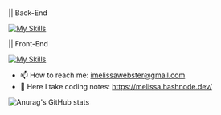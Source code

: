 ### 

|| Back-End <p></p>
[![My Skills](https://skills.thijs.gg/icons?i=python,django,fastapi,postgresql)](https://skills.thijs.gg) <br>

|| Front-End <p></p>
[![My Skills](https://skills.thijs.gg/icons?i=react,reactnative,typescript,bootstrap,css,html)](https://skills.thijs.gg) <br>

- 📫 How to reach me: imelissawebster@gmail.com
- 📝 Here I take coding notes: https://melissa.hashnode.dev/

![Anurag's GitHub stats](https://github-readme-stats.vercel.app/api?username=melissawebster&show_icons=true&theme=prussian)<p></p>


